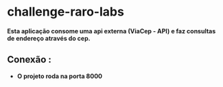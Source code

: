 # challenge-raro-labs

#### Esta aplicação consome uma api externa (ViaCep - API) e faz consultas de endereço através do cep.

## Conexão :

- **O projeto roda na porta 8000**
